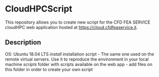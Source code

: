 # CloudHPCScript
This repository allows you to create new script for the CFD FEA SERVICE cloudHPC web application hosted at https://cloud.cfdfeaservice.it.

## Description
OS: Ubuntu 18.04 LTS
*install* installation script - The same one used on the remote virtual servers. Use it to reproduce the environment in your local machine
*scripts* folder with scripts available on the web app - add files on this folder in order to create your own script
